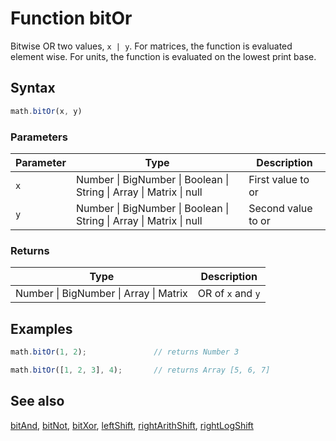 # Function bitOr

Bitwise OR two values, `x | y`.
For matrices, the function is evaluated element wise.
For units, the function is evaluated on the lowest print base.


## Syntax

```js
math.bitOr(x, y)
```

### Parameters

Parameter | Type | Description
--------- | ---- | -----------
`x` | Number &#124; BigNumber &#124; Boolean &#124; String &#124; Array &#124; Matrix &#124; null | First value to or
`y` | Number &#124; BigNumber &#124; Boolean &#124; String &#124; Array &#124; Matrix &#124; null | Second value to or

### Returns

Type | Description
---- | -----------
Number &#124; BigNumber &#124; Array &#124; Matrix | OR of `x` and `y`


## Examples

```js
math.bitOr(1, 2);               // returns Number 3

math.bitOr([1, 2, 3], 4);       // returns Array [5, 6, 7]
```


## See also

[bitAnd](bitAnd.md),
[bitNot](bitNot.md),
[bitXor](bitXor.md),
[leftShift](leftShift.md),
[rightArithShift](rightArithShift.md),
[rightLogShift](rightLogShift.md)


<!-- Note: This file is automatically generated from source code comments. Changes made in this file will be overridden. -->
